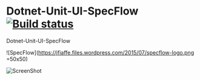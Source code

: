 # Dotnet-Unit-UI-SpecFlow [![Build status](https://lachgar.visualstudio.com/Dotnet-Unit-UI-SpecFlow/_apis/build/status/Dotnet-Unit-UI-SpecFlow-ASP.NET%20Core-CI)](https://lachgar.visualstudio.com/Dotnet-Unit-UI-SpecFlow/_build/latest?definitionId=9)

Dotnet-Unit-UI-SpecFlow

![SpecFlow](https://jfiaffe.files.wordpress.com/2015/07/specflow-logo.png =50x50)

![ScreenShot](https://raw.githubusercontent.com/i-saumitra/Voice-controlled-MP3-Player/master/screenshot.jpg)
